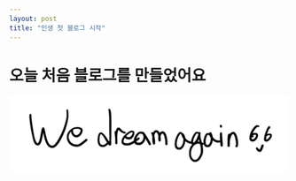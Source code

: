```yaml
---
layout: post
title: "인생 첫 블로그 시작"
---
```


# 오늘 처음 블로그를 만들었어요

![we_dream_again](/images/2024-03-07-first/we_dream_again-1709803843722-5.jpg)

